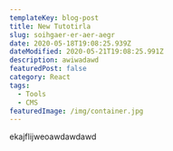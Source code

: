 ```yaml
---
templateKey: blog-post
title: New Tutotirla
slug: soihgaer-er-aer-aegr
date: 2020-05-18T19:08:25.939Z
dateModified: 2020-05-21T19:08:25.991Z
description: awiwadawd
featuredPost: false
category: React
tags:
  - Tools
  - CMS
featuredImage: /img/container.jpg
---
```

ekajflijweoawdawdawd